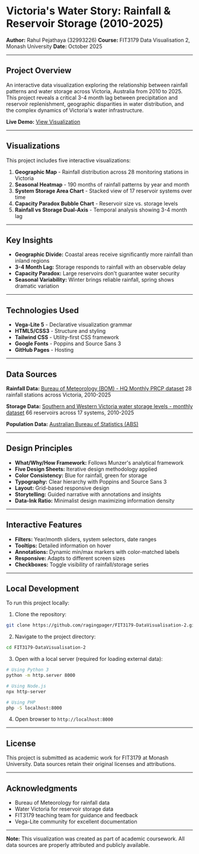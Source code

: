 # Victoria's Water Story: Rainfall & Reservoir Storage (2010-2025)

**Author:** Rahul Pejathaya (32993226)
**Course:** FIT3179 Data Visualisation 2, Monash University
**Date:** October 2025

---

## Project Overview

An interactive data visualization exploring the relationship between rainfall patterns and water storage across Victoria, Australia from 2010 to 2025. This project reveals a critical 3-4 month lag between precipitation and reservoir replenishment, geographic disparities in water distribution, and the complex dynamics of Victoria's water infrastructure.

**Live Demo:** [View Visualization](https://ragingpager.github.io/FIT3179-DataVisualisation-2/)

---

## Visualizations

This project includes five interactive visualizations:

1. **Geographic Map** - Rainfall distribution across 28 monitoring stations in Victoria
2. **Seasonal Heatmap** - 190 months of rainfall patterns by year and month
3. **System Storage Area Chart** - Stacked view of 17 reservoir systems over time
4. **Capacity Paradox Bubble Chart** - Reservoir size vs. storage levels
5. **Rainfall vs Storage Dual-Axis** - Temporal analysis showing 3-4 month lag

---

## Key Insights

- **Geographic Divide:** Coastal areas receive significantly more rainfall than inland regions
- **3-4 Month Lag:** Storage responds to rainfall with an observable delay
- **Capacity Paradox:** Large reservoirs don't guarantee water security
- **Seasonal Variability:** Winter brings reliable rainfall, spring shows dramatic variation

---

## Technologies Used

- **Vega-Lite 5** - Declarative visualization grammar
- **HTML5/CSS3** - Structure and styling
- **Tailwind CSS** - Utility-first CSS framework
- **Google Fonts** - Poppins and Source Sans 3
- **GitHub Pages** - Hosting

---

## Data Sources

**Rainfall Data:**
[Bureau of Meteorology (BOM) - HQ Monthly PRCP dataset](http://www.bom.gov.au/climate/data/index.shtml)
28 rainfall stations across Victoria, 2010-2025

**Storage Data:**
[Southern and Western Victoria water storage levels - monthly dataset](https://www.water.vic.gov.au/our-programs/water-monitoring-and-reporting/current-water-snapshot)
66 reservoirs across 17 systems, 2010-2025

**Population Data:**
[Australian Bureau of Statistics (ABS)](https://www.abs.gov.au/statistics/people/population/national-state-and-territory-population/latest-release)

---

## Design Principles

- **What/Why/How Framework:** Follows Munzer's analytical framework
- **Five Design Sheets:** Iterative design methodology applied
- **Color Consistency:** Blue for rainfall, green for storage
- **Typography:** Clear hierarchy with Poppins and Source Sans 3
- **Layout:** Grid-based responsive design
- **Storytelling:** Guided narrative with annotations and insights
- **Data-Ink Ratio:** Minimalist design maximizing information density

---

## Interactive Features

- **Filters:** Year/month sliders, system selectors, date ranges
- **Tooltips:** Detailed information on hover
- **Annotations:** Dynamic min/max markers with color-matched labels
- **Responsive:** Adapts to different screen sizes
- **Checkboxes:** Toggle visibility of rainfall/storage series

---

## Local Development

To run this project locally:

1. Clone the repository:
```bash
git clone https://github.com/ragingpager/FIT3179-DataVisualisation-2.git
```

2. Navigate to the project directory:
```bash
cd FIT3179-DataVisualisation-2
```

3. Open with a local server (required for loading external data):
```bash
# Using Python 3
python -m http.server 8000

# Using Node.js
npx http-server

# Using PHP
php -S localhost:8000
```

4. Open browser to `http://localhost:8000`

---

## License

This project is submitted as academic work for FIT3179 at Monash University.
Data sources retain their original licenses and attributions.

---

## Acknowledgments

- Bureau of Meteorology for rainfall data
- Water Victoria for reservoir storage data
- FIT3179 teaching team for guidance and feedback
- Vega-Lite community for excellent documentation

---

**Note:** This visualization was created as part of academic coursework. All data sources are properly attributed and publicly available.
